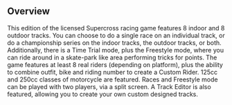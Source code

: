 ## Overview

This edition of the licensed Supercross racing game features 8 indoor and 8 outdoor tracks. You can choose to do a single race on an individual track, or do a championship series on the indoor tracks, the outdoor tracks, or both. Additionally, there is a Time Trial mode, plus the Freestyle mode, where you can ride around in a skate-park like area performing tricks for points. The game features at least 8 real riders (depending on platform), plus the ability to combine outfit, bike and riding number to create a Custom Rider. 125cc and 250cc classes of motorcycle are featured. Races and Freestyle mode can be played with two players, via a split screen. A Track Editor is also featured, allowing you to create your own custom designed tracks.